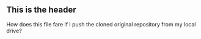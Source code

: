 ## This is the header

How does this file fare if I push the cloned original repository from my local drive?